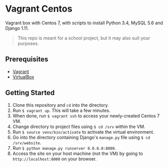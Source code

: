 # Vagrant Centos
Vagrant box with Centos 7, with scripts to install Python 3.4, MySQL 5.6 and Django 1.11.
> This repo is meant for a school project, but it may also suit your purposes.

Prerequisites
-----
* [Vagrant](https://www.vagrantup.com/docs/installation/)
* [VirtualBox](https://www.virtualbox.org/wiki/Downloads)


Getting Started
-----
1. Clone this repository and `cd` into the directory.
2. Run `$ vagrant up`. This will take a few minutes.
3. When done, run `$ vagrant ssh` to access your newly-created Centos 7 VM.
4. Change directory to project files using `$ cd /srv` within the VM.
5. Run `$ source venv/bin/activate` to activate the virtual environment.
6. Go into the directory containing Django's `manage.py` file using `$ cd /srv/website`.
7. Run `$ python manage.py runserver 0.0.0.0:8000`.
8. Access the site on your host machine (not the VM) by going to `http://localhost:8000` on your browser.
